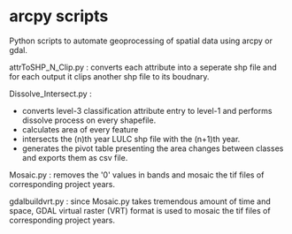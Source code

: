 # arcpy scripts
Python scripts to automate geoprocessing of spatial data using arcpy or gdal.

attrToSHP_N_Clip.py : 
converts each attribute into a seperate shp file and for each output it clips another shp file to its boudnary.

Dissolve_Intersect.py :
- converts level-3 classification attribute entry to level-1 and performs dissolve process on every shapefile.
- calculates area of every feature
- intersects the (n)th year LULC shp file with the (n+1)th year.
- generates the pivot table presenting the area changes between classes and exports them as csv file.

Mosaic.py : 
removes the '0' values in bands and mosaic the tif files of corresponding project years.

gdalbuildvrt.py : 
since Mosaic.py takes tremendous amount of time and space, GDAL virtual raster (VRT) format is used to mosaic the tif files of corresponding project years.
